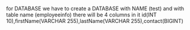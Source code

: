 for DATABASE we have to create a DATABASE with NAME (test)
and with table name (employeeinfo)
there will be 4 columns in it 
id(INT 10),firstName(VARCHAR 255),lastName(VARCHAR 255),contact(BIGINT)
